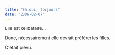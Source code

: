 ```yaml
---
title: "Eh oui, toujours"
date: "2006-02-07"
---
```


Elle est célibataire...

Donc, nécessairement elle devrait préférer les filles.

C'était prévu.
